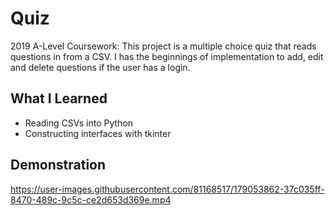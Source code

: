 # Quiz
2019 A-Level Coursework: This project is a multiple choice quiz that reads questions in from a CSV. I has the beginnings of implementation to add, edit and delete questions if the user has a login.

## What I Learned
* Reading CSVs into Python
* Constructing interfaces with tkinter

## Demonstration
https://user-images.githubusercontent.com/81168517/179053862-37c035ff-8470-489c-9c5c-ce2d653d369e.mp4

